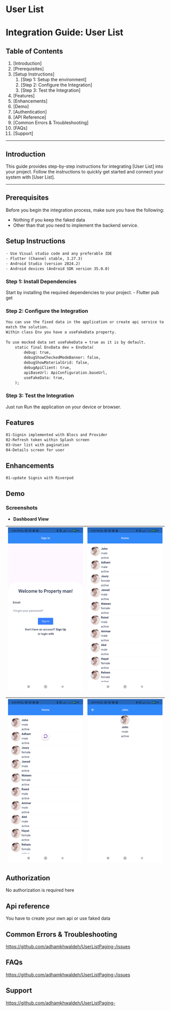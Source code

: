 
# User List

# Integration Guide: User List

## Table of Contents

1. [Introduction]
2. [Prerequisites]
3. [Setup Instructions]
    1. [Step 1: Setup the environment]
    2. [Step 2: Configure the Integration]
    3. [Step 3: Test the Integration]
4. [Features]
5. [Enhancements]
6. [Demo]
7. [Authentication]
8. [API Reference]
9. [Common Errors & Troubleshooting]
10. [FAQs]
11. [Support]

---

## Introduction

This guide provides step-by-step instructions for integrating [User List] into your project.
Follow the instructions to quickly get started and connect your system with [User List].

---

## Prerequisites

Before you begin the integration process, make sure you have the following:

- Nothing if you keep the faked data
- Other than that you need to implement the backend service.

## Setup Instructions

    - Use Visual studio code and any preferable IDE
    - Flutter (Channel stable, 3.27.3)
    - Android Studio (version 2024.2)
    - Android devices (Android SDK version 35.0.0)

### Step 1: Install Dependencies

Start by installing the required dependencies to your project.
    - Flutter pub get

### Step 2: Configure the Integration

    You can use the fixed data in the application or create api service to match the solution.
    Within class Env you have a useFakeData property.

    To use mocked data set useFakeData = true as it is by default.
        static final EnvData dev = EnvData(
            debug: true,
            debugShowCheckedModeBanner: false,
            debugShowMaterialGrid: false,
            debugApiClient: true,
            apiBaseUrl: ApiConfiguration.baseUrl,
            useFakeData: true,
        );

### Step 3: Test the Integration

   Just run Run the application on your device or browser.

## Features

    01-Signin implemented with Blocs and Provider
    02-Refresh token within Splash screen
    03-User list with pagination
    04-Details screen for user

## Enhancements
  
    01-update Signin with Riverpod

## Demo

### Screenshots

- **Dashboard View**

|!["](./screenshots/Screenshot_signin.jpg) | !["](./screenshots/Screenshot_listing.jpg) |
|-----------------|-----------------|

|!["](./screenshots/Screenshot_listing_refresh.jpg) | !["](./screenshots/Screenshot_details.jpg) |
|-----------------|-----------------|

## Authorization

No authorization is required here

## Api reference

You have to create your own api or use faked data

## Common Errors & Troubleshooting

<https://github.com/adhamkhwaldeh/UserListPaging-/issues>

## FAQs

<https://github.com/adhamkhwaldeh/UserListPaging-/issues>

## Support

<https://github.com/adhamkhwaldeh/UserListPaging->
